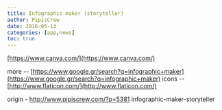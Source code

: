 ```yaml
---
title: Infographic maker (storyteller)
author: PipisCrew
date: 2016-05-13
categories: [app,news]
toc: true
---
```


[https://www.canva.com/](https://www.canva.com/)

more -- [https://www.google.gr/search?q=infographic+maker](https://www.google.gr/search?q=infographic+maker)
icons -- [http://www.flaticon.com/](http://www.flaticon.com/)

origin - http://www.pipiscrew.com/?p=5381 infographic-maker-storyteller